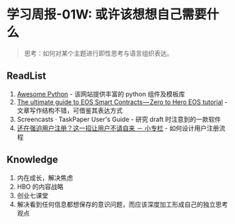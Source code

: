 # 学习周报-01W: 或许该想想自己需要什么

> 思考：如何对某个主题进行即性思考与语言组织表达。

## ReadList

1. [Awesome Python](https://awesome-python.com/) - 该网站提供丰富的 python 组件及模板库
2. [The ultimate guide to EOS Smart Contracts — Zero to Hero EOS tutorial](https://cryptodigestnews.com/the-ultimate-guide-to-eos-smart-contracts-zero-to-hero-eos-tutorial-9ab608a9fa8d) - 文章写作结构不错，可借鉴其表达方式
3. Screencasts · TaskPaper User's Guide - 研究 draft 时注意到的一款软件
4. [还在强迫用户注册？这一招让用户不请自来 － 小专栏](https://xiaozhuanlan.com/topic/6250713489) - 如何设计用户注册流程

## Knowledge

1. 内在成长，解决焦虑
2. HBO 的内容战略
3. 创业七课堂
4. 解决看到任何信息都想保存的意识问题，而应该深度加工形成自己的独立思考观点
